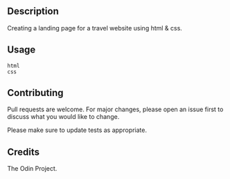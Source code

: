 ## Description
Creating a landing page for a travel website using html & css. 

## Usage
```
html 
css
```

## Contributing
Pull requests are welcome. For major changes, please open an issue first
to discuss what you would like to change.

Please make sure to update tests as appropriate.

## Credits 
The Odin Project. 